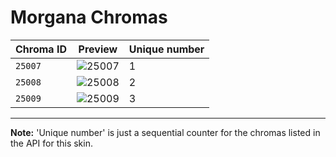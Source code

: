 # Morgana Chromas

| Chroma ID | Preview | Unique number |
|---|---|---|
| `25007` | ![25007](https://raw.communitydragon.org/latest/plugins/rcp-be-lol-game-data/global/default/v1/champion-chroma-images/25/25007.png) | 1 |
| `25008` | ![25008](https://raw.communitydragon.org/latest/plugins/rcp-be-lol-game-data/global/default/v1/champion-chroma-images/25/25008.png) | 2 |
| `25009` | ![25009](https://raw.communitydragon.org/latest/plugins/rcp-be-lol-game-data/global/default/v1/champion-chroma-images/25/25009.png) | 3 |

---

**Note:** 'Unique number' is just a sequential counter for the chromas listed in the API for this skin.